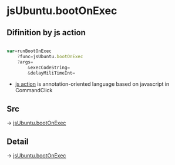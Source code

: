 # jsUbuntu.bootOnExec

## Difinition by js action

```js.js

var=runBootOnExec
	?func=jsUbuntu.bootOnExec
	?args=
		&execCodeString=
		&delayMiliTimeInt=
```

- [js action]() is annotation-oriented language based on javascript in CommandClick

## Src

-> [jsUbuntu.bootOnExec](https://github.com/puutaro/CommandClick/blob/master/app/src/main/java/com/puutaro/commandclick/fragment_lib/terminal_fragment/js_interface/JsUbuntu.kt#L129)

## Detail

-> [jsUbuntu.bootOnExec](https://github.com/puutaro/CommandClick/blob/master/md/developer/js_interface/details/JsUbuntu/bootOnExec.md)
